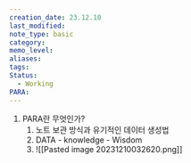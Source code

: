 ```yaml
---
creation_date: 23.12.10
last_modified: 
note_type: basic
category: 
memo_level: 
aliases: 
tags: 
Status:
  - Working
PARA:
---
```

1. PARA란 무엇인가?
	1. 노트 보관 방식과 유기적인 데이터 생성법
	2. DATA - knowledge - Wisdom
	3. ![[Pasted image 20231210032620.png]] 